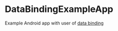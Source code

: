 # DataBindingExampleApp
Example Android app with user of [data binding](https://developer.android.com/tools/data-binding/guide.html)
